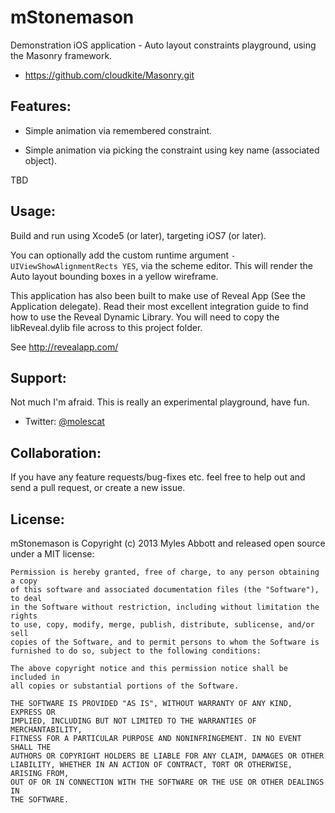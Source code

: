 mStonemason
===========

Demonstration iOS application - Auto layout constraints playground,
using the Masonry framework.

* https://github.com/cloudkite/Masonry.git



Features:
---------

* Simple animation via remembered constraint.

* Simple animation via picking the constraint using key name (associated object).


TBD


Usage:
------

Build and run using Xcode5 (or later), targeting iOS7 (or later).

You can optionally add the custom runtime argument `-UIViewShowAlignmentRects YES`, via the scheme editor.
This will render the Auto layout bounding boxes in a yellow wireframe.

This application has also been built to make use of Reveal App (See the Application delegate).
Read their most excellent integration guide to find how to use the Reveal Dynamic Library.
You will need to copy the libReveal.dylib file across to this project folder.

See http://revealapp.com/


Support:
--------

Not much I'm afraid. This is really an experimental playground, have fun.

* Twitter: [@molescat](http://twitter.com/molescat)


Collaboration:
--------------

If you have any feature requests/bug-fixes etc. feel free to help out and send a pull request, or create a new issue.


License:
--------

mStonemason is Copyright (c) 2013 Myles Abbott and released open source
under a MIT license:

    Permission is hereby granted, free of charge, to any person obtaining a copy
    of this software and associated documentation files (the "Software"), to deal
    in the Software without restriction, including without limitation the rights
    to use, copy, modify, merge, publish, distribute, sublicense, and/or sell
    copies of the Software, and to permit persons to whom the Software is
    furnished to do so, subject to the following conditions:

    The above copyright notice and this permission notice shall be included in
    all copies or substantial portions of the Software.

    THE SOFTWARE IS PROVIDED "AS IS", WITHOUT WARRANTY OF ANY KIND, EXPRESS OR
    IMPLIED, INCLUDING BUT NOT LIMITED TO THE WARRANTIES OF MERCHANTABILITY,
    FITNESS FOR A PARTICULAR PURPOSE AND NONINFRINGEMENT. IN NO EVENT SHALL THE
    AUTHORS OR COPYRIGHT HOLDERS BE LIABLE FOR ANY CLAIM, DAMAGES OR OTHER
    LIABILITY, WHETHER IN AN ACTION OF CONTRACT, TORT OR OTHERWISE, ARISING FROM,
    OUT OF OR IN CONNECTION WITH THE SOFTWARE OR THE USE OR OTHER DEALINGS IN
    THE SOFTWARE.
    